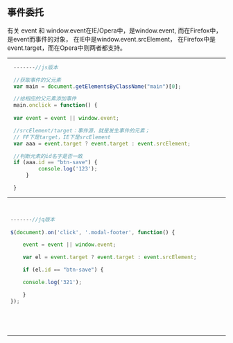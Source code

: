 ## 事件委托

有关 event 和 window.event在IE/Opera中，是window.event,
而在Firefox中，是event而事件的对象，
在IE中是window.event.srcElement，
在Firefox中是event.target，而在Opera中则两者都支持。 


***
```js
  -------//js版本    

  //获取事件的父元素
  var main = document.getElementsByClassName("main")[0];

  //给相应的父元素添加事件
  main.onclick = function() {
  
  var event = event || window.event;

  //srcElement/target：事件源，就是发生事件的元素；
  // FF下是target，IE下是srcElement
  var aaa = event.target ? event.target : event.srcElement;

  //判断元素的id名字是否一致
  if (aaa.id == "btn-save") {
          console.log('123');
      }

  }

```
-------------

```js
    

 -------//jq版本
    
 $(document).on('click', '.modal-footer', function() {

     event = event || window.event;

     var el = event.target ? event.target : event.srcElement;

     if (el.id == "btn-save") {

     console.log('321');

     }
 });



    

```
****
